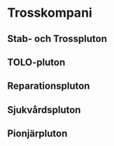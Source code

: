# Trosskompani

## Stab- och Trosspluton

## TOLO-pluton

## Reparationspluton

## Sjukvårdspluton

## Pionjärpluton
